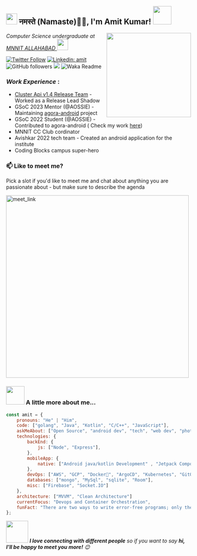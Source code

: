 <h2><img src="https://emojis.slackmojis.com/emojis/images/1531849430/4246/blob-sunglasses.gif?1531849430" width="30"/> नमस्ते (Namaste)🙏🏻, I'm Amit Kumar! <img src="https://media.giphy.com/media/12oufCB0MyZ1Go/giphy.gif" width="50"></h2>
<img align='right' src="https://media.giphy.com/media/M9gbBd9nbDrOTu1Mqx/giphy.gif" width="230">
<p><em> Computer Science undergraduate at <a href="http://www.mnnit.ac.in/">MNNIT ALLAHABAD
</a><img src="https://media.giphy.com/media/WUlplcMpOCEmTGBtBW/giphy.gif" width="30"> 
</em></p>

[![Twitter Follow](https://img.shields.io/twitter/follow/AmitRaj60510415?label=Follow)](https://twitter.com/intent/follow?screen_name=AmitRaj60510415)
[![Linkedin: amit](https://img.shields.io/badge/-amit-blue?style=flat-square&logo=Linkedin&logoColor=white&link=https://www.linkedin.com/in/amit3210/)](https://www.linkedin.com/in/amit3210)
![GitHub followers](https://img.shields.io/github/followers/hackeramitkumar?label=Follow&style=social)
![](https://visitor-badge.glitch.me/badge?page_id=hackeramitkumar.hackeramitkumar)
![Waka Readme](https://github.com/anmol098/anmol098/workflows/Waka%20Readme/badge.svg)

### *Work Experience* : 
- [Cluster Api v1.4 Release Team](https://github.com/kubernetes-sigs/cluster-api/blob/main/docs/release/release-1.4.md) - Worked as a Release Lead Shadow
- GSoC 2023 Mentor (@AOSSIE) - Maintaining [agora-android](https://gitlab.com/aossie/agora-android) project
- GSoC 2022 Student (@AOSSIE) - Contributed to agora-android ( Check my work [here](https://gitlab.com/aossie/agora-android/-/blob/develop/docs/GSOC/2022/Amit.md))
- MNNIT CC Club cordinator 
- Avishkar 2022 tech team - Created an android application for the institute 
- Coding Blocks campus super-hero

### 📫 Like to meet me?

Pick a slot if you'd like to meet me and chat about anything you are passionate about - but make sure to describe the agenda

<a href="https://calendly.com/hackeramitkumar/30min" target="_blank"><img width="498" alt="meet_link" src="https://user-images.githubusercontent.com/15426564/144297439-f530f383-e73e-41e0-9914-a9b7d3f432e5.png"></a>



### <img src="https://media.giphy.com/media/VgCDAzcKvsR6OM0uWg/giphy.gif" width="50"> A little more about me...  

```javascript
const amit = {
    pronouns: "He" | "Him",
    code: ["golang", "Java", "Kotlin", "C/C++", "JavaScript"],
    askMeAbout: ["Open Source", "android dev", "tech", "web dev", "photography", "gaming"],
    technologies: {
        backEnd: {
            js: ["Node", "Express"],
        },
        mobileApp: {
            native: ["Android java/kotlin Development" , "Jetpack Compose", "Kotlin Flow" , "Dependency Injection", "Retrofit"]
        },
        devOps: ["AWS", "GCP", "Docker🐳", "ArgoCD", "Kubernetes", "GitOps", "Jenkins" , "Github Actions" , "Cluster - API"],
        databases: ["mongo", "MySql", "sqlite", "Room"],
        misc: ["Firebase", "Socket.IO"]
    },
    architecture: ["MVVM", "Clean Architecture"]
    currentFocus: "Devops and Container Orchestration",
    funFact: "There are two ways to write error-free programs; only the third one works"
};
```

<img src="https://media.giphy.com/media/LnQjpWaON8nhr21vNW/giphy.gif" width="60"> <em><b>I love connecting with different people</b> so if you want to say <b>hi, I'll be happy to meet you more!</b> 😊</em>
